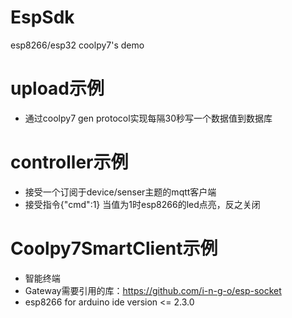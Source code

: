 # EspSdk
esp8266/esp32 coolpy7's demo

# upload示例
* 通过coolpy7 gen protocol实现每隔30秒写一个数据值到数据库

# controller示例
* 接受一个订阅于device/senser主题的mqtt客户端
* 接受指令{"cmd":1} 当值为1时esp8266的led点亮，反之关闭

# Coolpy7SmartClient示例
* 智能终端
* Gateway需要引用的库：https://github.com/i-n-g-o/esp-socket
* esp8266 for arduino ide version <= 2.3.0
